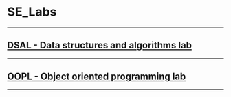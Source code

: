 # SE_Labs

<hr>

## [DSAL - Data structures and algorithms lab](https://github.com/GopalSaraf/SE_Labs/tree/main/DSAL)

<hr>

## [OOPL - Object oriented programming lab](https://github.com/GopalSaraf/SE_Labs/tree/main/OOPL)

<hr>
